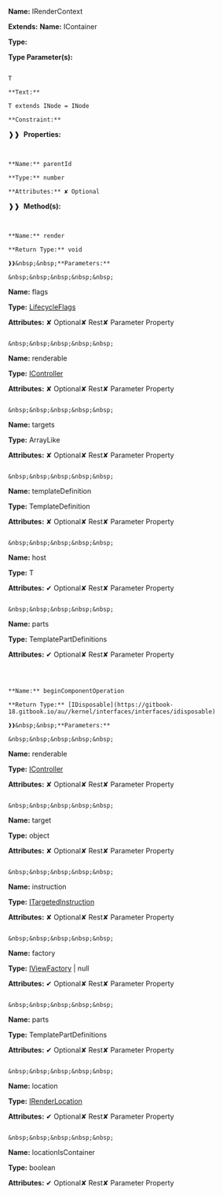 **Name:** IRenderContext

**Extends:** **Name:** IContainer

**Type:**

**Type Parameter(s):**

```**Name:**

T

**Text:**

T extends INode = INode

**Constraint:**

```

❱❱&nbsp;&nbsp;**Properties:**

&nbsp;&nbsp;&nbsp;&nbsp;&nbsp;
```
**Name:** parentId

**Type:** number

**Attributes:** ✘ Optional

```

❱❱&nbsp;&nbsp;**Method(s):**

&nbsp;&nbsp;&nbsp;&nbsp;&nbsp;
```
**Name:** render

**Return Type:** void

❱❱&nbsp;&nbsp;**Parameters:**

&nbsp;&nbsp;&nbsp;&nbsp;&nbsp;
```
**Name:** flags

**Type:** [LifecycleFlags](https://gitbook-18.gitbook.io/au//runtime/flags/enums/lifecycleflags)

**Attributes:** ✘ Optional✘ Rest✘ Parameter Property

```

&nbsp;&nbsp;&nbsp;&nbsp;&nbsp;
```
**Name:** renderable

**Type:** [IController](https://gitbook-18.gitbook.io/au//runtime/lifecycle/interfaces/icontroller)<T>

**Attributes:** ✘ Optional✘ Rest✘ Parameter Property

```

&nbsp;&nbsp;&nbsp;&nbsp;&nbsp;
```
**Name:** targets

**Type:** ArrayLike<object>

**Attributes:** ✘ Optional✘ Rest✘ Parameter Property

```

&nbsp;&nbsp;&nbsp;&nbsp;&nbsp;
```
**Name:** templateDefinition

**Type:** TemplateDefinition

**Attributes:** ✘ Optional✘ Rest✘ Parameter Property

```

&nbsp;&nbsp;&nbsp;&nbsp;&nbsp;
```
**Name:** host

**Type:** T

**Attributes:** ✔ Optional✘ Rest✘ Parameter Property

```

&nbsp;&nbsp;&nbsp;&nbsp;&nbsp;
```
**Name:** parts

**Type:** TemplatePartDefinitions

**Attributes:** ✔ Optional✘ Rest✘ Parameter Property

```

```

&nbsp;&nbsp;&nbsp;&nbsp;&nbsp;
```
**Name:** beginComponentOperation

**Return Type:** [IDisposable](https://gitbook-18.gitbook.io/au//kernel/interfaces/interfaces/idisposable)

❱❱&nbsp;&nbsp;**Parameters:**

&nbsp;&nbsp;&nbsp;&nbsp;&nbsp;
```
**Name:** renderable

**Type:** [IController](https://gitbook-18.gitbook.io/au//runtime/lifecycle/interfaces/icontroller)<T>

**Attributes:** ✘ Optional✘ Rest✘ Parameter Property

```

&nbsp;&nbsp;&nbsp;&nbsp;&nbsp;
```
**Name:** target

**Type:** object

**Attributes:** ✘ Optional✘ Rest✘ Parameter Property

```

&nbsp;&nbsp;&nbsp;&nbsp;&nbsp;
```
**Name:** instruction

**Type:** [ITargetedInstruction](https://gitbook-18.gitbook.io/au//runtime/definitions/interfaces/itargetedinstruction)

**Attributes:** ✘ Optional✘ Rest✘ Parameter Property

```

&nbsp;&nbsp;&nbsp;&nbsp;&nbsp;
```
**Name:** factory

**Type:** [IViewFactory](https://gitbook-18.gitbook.io/au//runtime/lifecycle/interfaces/iviewfactory)<T> | null

**Attributes:** ✔ Optional✘ Rest✘ Parameter Property

```

&nbsp;&nbsp;&nbsp;&nbsp;&nbsp;
```
**Name:** parts

**Type:** TemplatePartDefinitions

**Attributes:** ✔ Optional✘ Rest✘ Parameter Property

```

&nbsp;&nbsp;&nbsp;&nbsp;&nbsp;
```
**Name:** location

**Type:** [IRenderLocation](https://gitbook-18.gitbook.io/au//runtime/dom/interfaces/irenderlocation)<T>

**Attributes:** ✔ Optional✘ Rest✘ Parameter Property

```

&nbsp;&nbsp;&nbsp;&nbsp;&nbsp;
```
**Name:** locationIsContainer

**Type:** boolean

**Attributes:** ✔ Optional✘ Rest✘ Parameter Property

```

```

